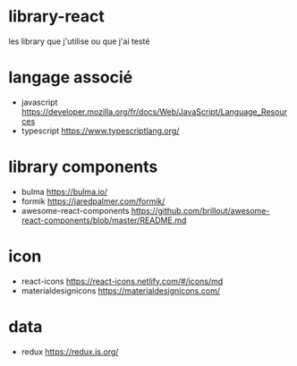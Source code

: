 # library-react
les library que j'utilise ou que j'ai testé

# langage associé

- javascript https://developer.mozilla.org/fr/docs/Web/JavaScript/Language_Resources
- typescript https://www.typescriptlang.org/

# library components

- bulma https://bulma.io/
- formik https://jaredpalmer.com/formik/
- awesome-react-components https://github.com/brillout/awesome-react-components/blob/master/README.md

# icon 
- react-icons https://react-icons.netlify.com/#/icons/md
- materialdesignicons https://materialdesignicons.com/

# data

- redux https://redux.js.org/




